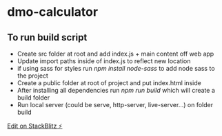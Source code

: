 # dmo-calculator

## To run build script
 - Create src folder at root and add index.js + main content off web app
 - Update import paths inside of index.js to reflect new location
 - if using sass for styles run *npm install node-sass* to add node sass to the project
 - Create a public folder at root of project and put index.html inside
 - After installing all dependencies run *npm run build* which will create a build folder
 - Run local server (could be serve, http-server, live-server...) on folder build

[Edit on StackBlitz ⚡️](https://stackblitz.com/edit/dmo-calculator)
